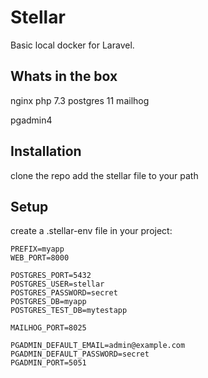 # Stellar

Basic local docker for Laravel.

## Whats in the box

nginx
php 7.3
postgres 11
mailhog

pgadmin4


## Installation

clone the repo
add the stellar file to your path

## Setup

create a .stellar-env file in your project:

```
PREFIX=myapp
WEB_PORT=8000

POSTGRES_PORT=5432
POSTGRES_USER=stellar
POSTGRES_PASSWORD=secret
POSTGRES_DB=myapp
POSTGRES_TEST_DB=mytestapp

MAILHOG_PORT=8025

PGADMIN_DEFAULT_EMAIL=admin@example.com
PGADMIN_DEFAULT_PASSWORD=secret
PGADMIN_PORT=5051

```